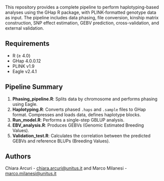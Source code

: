 This repository provides a complete pipeline to perform haplotyping-based analyses using the GHap R package, with PLINK-formatted genotype data as input. 
The pipeline includes data phasing, file conversion, kinship matrix construction, SNP effect estimation, GEBV prediction, cross-validation, and external validation.

## Requirements
- R (≥ 4.0)
- GHap 4.0.0.12
- PLINK v1.9
- Eagle v2.4.1

## Pipeline Summary
1. **Phasing_pipeline.R**: Splits data by chromosome and performs phasing using Eagle.
2. **Haplotyping.R**: Converts phased `.haps` and `.sample` files to GHap format. Compresses and loads data, defines haplotype blocks.
3. **Run_model.R**: Performs a single-step GBLUP analysis.
4. **EBV_analysis.R**: Produces GEBVs (Genomic Estimated Breeding Values).
5. **Validation_test.R**: Calculates the correlation between the predicted GEBVs and reference BLUPs (Breeding Values).

## Authors
Chiara Arcuri - chiara.arcuri@unitus.it and 
Marco Milanesi - marco.milanesi@unitus.it 




